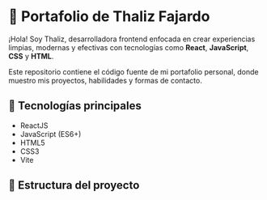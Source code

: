 # 💼 Portafolio de Thaliz Fajardo

¡Hola! Soy Thaliz, desarrolladora frontend enfocada en crear experiencias limpias, modernas y efectivas con tecnologías como **React**, **JavaScript**, **CSS** y **HTML**.

Este repositorio contiene el código fuente de mi portafolio personal, donde muestro mis proyectos, habilidades y formas de contacto.

## 🚀 Tecnologías principales

- ReactJS
- JavaScript (ES6+)
- HTML5
- CSS3
- Vite

## 🧩 Estructura del proyecto

